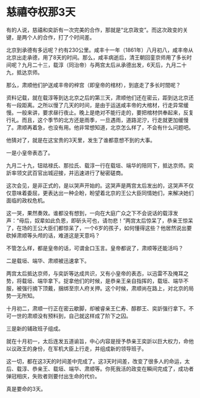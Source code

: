 # 慈禧夺权那3天

有的人说，慈禧和奕訢有一次完美的合作，那就是“北京政变”。而这次政变的关键，是两个人的合作，打了个时间差。 

北京到承德有多远呢？约有230公里。咸丰十一年（1861年）八月初八，咸丰帝从北京出走承德，用了8天的时间。那么，咸丰病逝后，清王朝回銮京师用了多长时间呢？九月二十三，载淳（同治帝）与两宫太后从承德出发，6天后，九月二十九，抵达京师。 

那么，肃顺他们护送咸丰帝的梓宫（即皇帝的棺材），到底走了多长时間呢？ 

资料记载，就在载淳等到达北京之后的第三天，肃顺他们还在密云，距到达北京还有一段距离。之所以慢了几天的时间，是由于运送咸丰帝的大棺材，行走异常缓慢。一般来讲，要求昼行夜止。晚上是绝对不能行走的，要把棺材供奉起来，反复行礼。而且，这个季节的北方还是雨季，一旦遇雨，道路泥泞，行走就更加缓慢了。肃顺再着急，也没有用。他非常想知道，北京怎么样了，不会有什么问题吧。 

他猜对了，就是在这宝贵的3天里，发生了谁都意想不到的大事。 

一是小皇帝表态了。 

九月二十九，钮祜禄氏、那拉氏、载淳一行在载垣、端华的陪同下，抵达京师。奕訢率领文武百官出城迎接，并迅速进行了秘密磋商。 

这次会见，是非正式的，是以哭声开始的。这哭声是两宫太后发出的，这哭声不仅仅意味着委屈，更表达出一种企盼，盼望着北京的王公大臣同情她们，来解决她们面临的政权危机。 

这一哭，果然奏效。谁都没有想到，一向在大庭广众之下不会说话的载淳发声：“母后，奴辈如此负恩，即斫头可也，请勿悲！”两宫太后惊呆了，恭亲王惊呆了，在场的王公大臣们都惊呆了，一个6岁的孩子，如何懂得这些？他居然说出要砍掉肃顺等头颅的话，难道这是天意吗？ 

不管怎么样，都是皇帝的话，可谓金口玉言。皇帝都说了，肃顺等还能活吗？ 

二是载垣、端华、肃顺被迅速拿下。 

两宫太后抵达京师，与奕訢等达成共识，又有小皇帝的表态，以迅雷不及掩耳之势，将载垣、端华拿下。捉拿他们的时候，是恭亲王亲自指挥的，载垣、端华不服，被强行摘下顶戴，捆绑至宗人府关押。这个时候，肃顺尚在路上，对北京的局势一无所知。 

十月初二，肃顺一行正在密云歇脚，却被睿亲王仁寿、醇郡王、奕訢强行拿下。不可一世的肃顺没有预料到，自己就这样成了阶下之囚。 

三是新的辅政班子组成。 

就在十月初一，太后连发五道谕旨，中心内容是授予恭亲王奕訢以巨大权力，命他以议政王的身份，在军机大臣上行走，并组成新的领导班子。 

这一切，都在这3天的时间差中完成了。这3天时间差，改变了很多人的命运，太后、载淳、恭亲王、载垣、端华、肃顺等。你死我活的政变在瞬间完成了，成功者弹冠相庆，失败者则要付出生命的代价。 

真是要命的3天。